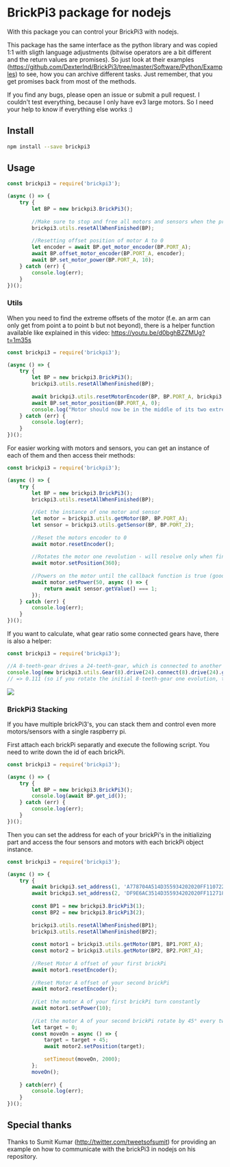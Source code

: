 # BrickPi3 package for nodejs
With this package you can control your BrickPi3 with nodejs. 

This package has the same interface as the python library and was copied 1:1 with sligth language adjustments (bitwise operators are a bit different and the return values are promises). So just look at their examples (https://github.com/DexterInd/BrickPi3/tree/master/Software/Python/Examples) to see, how you can archive different tasks. Just remember, that you get promises back from most of the methods.

If you find any bugs, please open an issue or submit a pull request. I couldn't test everything, because I only have ev3 large motors. So I need your help to know if everything else works :)

## Install
```bash
npm install --save brickpi3
```

## Usage

```javascript
const brickpi3 = require('brickpi3');

(async () => {
    try {
        let BP = new brickpi3.BrickPi3();
        
        //Make sure to stop and free all motors and sensors when the programm exits
        brickpi3.utils.resetAllWhenFinished(BP);
        
        //Resetting offset position of motor A to 0
        let encoder = await BP.get_motor_encoder(BP.PORT_A);
        await BP.offset_motor_encoder(BP.PORT_A, encoder);
        await BP.set_motor_power(BP.PORT_A, 10);
    } catch (err) {
        console.log(err);        
    }
})();
```
    
### Utils
When you need to find the extreme offsets of the motor (f.e. an arm can only get from point a to point b but not beyond), there is a helper function available like explained in this video: https://youtu.be/d0bghBZZMUg?t=1m35s

```javascript
const brickpi3 = require('brickpi3');

(async () => {
    try {
        let BP = new brickpi3.BrickPi3();
        brickpi3.utils.resetAllWhenFinished(BP);
        
        await brickpi3.utils.resetMotorEncoder(BP, BP.PORT_A, brickpi3.utils.RESET_MOTOR_LIMIT.MIDPOINT_LIMIT);
        await BP.set_motor_position(BP.PORT_A, 0);
        console.log("Motor should now be in the middle of its two extremes");
    } catch (err) {
        console.log(err);
    }
})();
```

For easier working with motors and sensors, you can get an instance of each of them and then access their methods:
```javascript
const brickpi3 = require('brickpi3');

(async () => {
    try {
        let BP = new brickpi3.BrickPi3();
        brickpi3.utils.resetAllWhenFinished(BP);
        
        //Get the instance of one motor and sensor
        let motor = brickpi3.utils.getMotor(BP, BP.PORT_A);
        let sensor = brickpi3.utils.getSensor(BP, BP.PORT_2);
        
        //Reset the motors encoder to 0
        await motor.resetEncoder();
        
        //Rotates the motor one revolution - will resolve only when finished
        await motor.setPosition(360);
        
        //Powers on the motor until the callback function is true (good to use with sensors f.e.)
        await motor.setPower(50, async () => {
            return await sensor.getValue() === 1;
        });
    } catch (err) {
        console.log(err);
    }
})();
```

If you want to calculate, what gear ratio some connected gears have, there is also a helper:
```javascript
const brickpi3 = require('brickpi3');

//A 8-teeth-gear drives a 24-teeth-gear, which is connected to another 8-teeth-gear, which drives another 24-teeth-gear
console.log(new brickpi3.utils.Gear(8).drive(24).connect(8).drive(24).getFactor());
// => 0.111 (so if you rotate the initial 8-teeth-gear one evolution, the last 24-teeth-gear will rotate 0.111 rounds in the same direction)
```
![](https://raw.githubusercontent.com/bywulf/brickpi3-nodejs/master/docs/gearExplanation.gif)

### BrickPi3 Stacking
If you have multiple brickPi3's, you can stack them and control even more motors/sensors with a single raspberry pi.

First attach each brickPi separatly and execute the following script. You need to write down the id of each brickPi.
    
```javascript
const brickpi3 = require('brickpi3');

(async () => {
    try {
        let BP = new brickpi3.BrickPi3();
        console.log(await BP.get_id());
    } catch (err) {
        console.log(err);
    }
})();
```
    
Then you can set the address for each of your brickPi's in the initializing part and access the four sensors and motors with each brickPi object instance.

```javascript
const brickpi3 = require('brickpi3');

(async () => {
    try {
        await brickpi3.set_address(1, 'A778704A514D355934202020FF110722');
        await brickpi3.set_address(2, 'DF9E6AC3514D355934202020FF112718');
        
        const BP1 = new brickpi3.BrickPi3(1);
        const BP2 = new brickpi3.BrickPi3(2);
            
        brickpi3.utils.resetAllWhenFinished(BP1);
        brickpi3.utils.resetAllWhenFinished(BP2);
        
        const motor1 = brickpi3.utils.getMotor(BP1, BP1.PORT_A);
        const motor2 = brickpi3.utils.getMotor(BP2, BP2.PORT_A);
            
        //Reset Motor A offset of your first brickPi
        await motor1.resetEncoder();
            
        //Reset Motor A offset of your second brickPi
        await motor2.resetEncoder();
            
        //Let the motor A of your first brickPi turn constantly
        await motor1.setPower(10);
            
        //Let the motor A of your second brickPi rotate by 45° every two seconds.
        let target = 0;
        const moveOn = async () => {
            target = target + 45;
            await motor2.setPosition(target);
    
            setTimeout(moveOn, 2000);
        };
        moveOn();
            
    } catch(err) {
        console.log(err);
    }
})();
```

## Special thanks
Thanks to Sumit Kumar (http://twitter.com/tweetsofsumit) for providing an example on how to communicate with the brickPi3 in nodejs on his repository.